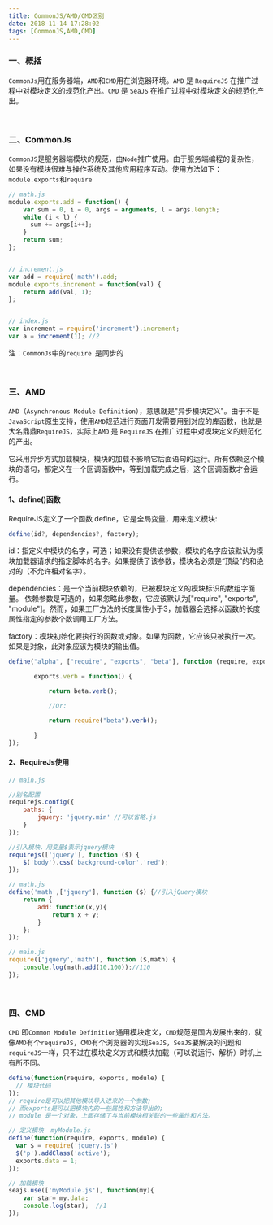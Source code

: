 ```yaml
---
title: CommonJS/AMD/CMD区别
date: 2018-11-14 17:28:02
tags: [CommonJS,AMD,CMD]
---
```


### 一、概括

`CommonJs`用在服务器端，`AMD`和`CMD`用在浏览器环境。`AMD` 是 `RequireJS` 在推广过程中对模块定义的规范化产出。`CMD` 是 `SeaJS` 在推广过程中对模块定义的规范化产出。

<br/>

<!--more-->

### 二、CommonJs

`CommonJS`是服务器端模块的规范，由`Node`推广使用。由于服务端编程的复杂性，如果没有模块很难与操作系统及其他应用程序互动。使用方法如下： `module.exports`和`require`

```javascript
// math.js
module.exports.add = function() {
    var sum = 0, i = 0, args = arguments, l = args.length;
    while (i < l) {
      sum += args[i++];
    }
    return sum;
};


// increment.js
var add = require('math').add;
module.exports.increment = function(val) {
    return add(val, 1);
};


// index.js
var increment = require('increment').increment;
var a = increment(1); //2
```

注：`CommonJs`中的`require `是同步的 

<br/>

### 三、AMD

`AMD`（`Asynchronous Module Definition`），意思就是"异步模块定义"。由于不是`JavaScript`原生支持，使用`AMD`规范进行页面开发需要用到对应的库函数，也就是大名鼎鼎`RequireJS`，实际上`AMD` 是 `RequireJS` 在推广过程中对模块定义的规范化的产出。

它采用异步方式加载模块，模块的加载不影响它后面语句的运行。所有依赖这个模块的语句，都定义在一个回调函数中，等到加载完成之后，这个回调函数才会运行。

#### 1、define()函数

RequireJS定义了一个函数 define，它是全局变量，用来定义模块: 

```javascript
define(id?, dependencies?, factory);
```

id：指定义中模块的名字，可选；如果没有提供该参数，模块的名字应该默认为模块加载器请求的指定脚本的名字。如果提供了该参数，模块名必须是“顶级”的和绝对的（不允许相对名字）。 

dependencies：是一个当前模块依赖的，已被模块定义的模块标识的数组字面量。 依赖参数是可选的，如果忽略此参数，它应该默认为["require", "exports", "module"]。然而，如果工厂方法的长度属性小于3，加载器会选择以函数的长度属性指定的参数个数调用工厂方法。 

factory：模块初始化要执行的函数或对象。如果为函数，它应该只被执行一次。如果是对象，此对象应该为模块的输出值。 

```javascript
define("alpha", ["require", "exports", "beta"], function (require, exports, beta) {

       exports.verb = function() {

           return beta.verb();

           //Or:

           return require("beta").verb();

       }
});
```

#### 2、RequireJs使用

```javascript
// main.js

//别名配置
requirejs.config({
    paths: {
        jquery: 'jquery.min' //可以省略.js
    }
});

//引入模块，用变量$表示jquery模块
requirejs(['jquery'], function ($) {
    $('body').css('background-color','red');
});
```

```javascript
// math.js
define('math',['jquery'], function ($) {//引入jQuery模块
    return {
        add: function(x,y){
            return x + y;
        }
    };
});

// main.js
require(['jquery','math'], function ($,math) {
    console.log(math.add(10,100));//110
});
```

<br/>

### 四、CMD

`CMD` 即`Common Module Definition`通用模块定义，`CMD`规范是国内发展出来的，就像`AMD`有个`requireJS`，`CMD`有个浏览器的实现`SeaJS`，`SeaJS`要解决的问题和`requireJS`一样，只不过在模块定义方式和模块加载（可以说运行、解析）时机上有所不同。 

```javascript
define(function(require, exports, module) {
  // 模块代码
});
// require是可以把其他模块导入进来的一个参数;
// 而exports是可以把模块内的一些属性和方法导出的;
// module 是一个对象，上面存储了与当前模块相关联的一些属性和方法。
```

```javascript
// 定义模块  myModule.js
define(function(require, exports, module) {
  var $ = require('jquery.js')
  $('p').addClass('active');
  exports.data = 1;
});

// 加载模块
seajs.use(['myModule.js'], function(my){
    var star= my.data;
    console.log(star);  //1
});
```

